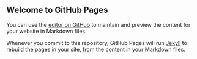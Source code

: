 ## Welcome to GitHub Pages

You can use the [editor on GitHub](https://github.com/ragulmurugesan/PixelArt/edit/main/README.md) to maintain and preview the content for your website in Markdown files.

Whenever you commit to this repository, GitHub Pages will run [Jekyll](https://jekyllrb.com/) to rebuild the pages in your site, from the content in your Markdown files.


